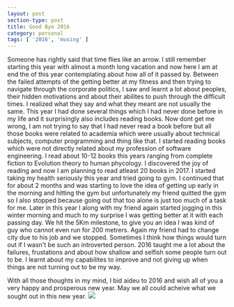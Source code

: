 ```yaml
---
layout: post
section-type: post
title: Good Bye 2016
category: personal
tags: [ '2016', 'musing' ]
---
```


Someone has rightly said that time flies like an arrow. I still remember starting this year with almost a month long vacation and now here
I am at end the of this year contemplating about how all of it passed by. Between the failed attempts of the getting better at my fitness
and then trying to navigate through the corporate politics, I saw and learnt a lot about peoples, their hidden motivations and about their
abilites to push through the difficult times. I realized what they say and what they meant are not usually the same. This year I had done
several things which I had never done before in my life and it surprisingly also includes reading books. Now dont get me wrong, I am not
trying to say that I had never read a book before but all those books were related to academia which were usually about technical
subjects, computer programming and thing like that. I started reading books which were not directly related about my profession of
software engineering. I read about 10-12 books this years ranging from complete fiction to Evolution theory to human phycology. I
discovered the joy of reading and now I am planning to read atleast 20 books in 2017. I started taking my health seriously this year and
tried going to gym. I continued that for about 2 months and was starting to love the idea of getting up early in the morning and hitting
the gym but unfortunately my friend quitted the gym so I also stopped because going out that too alone is just too much of a task for me.
Later in this year I along with my friend again started jogging in this winter morning and much to my surprise I was getting better at it
with each passing day. We hit the 5Km milestone, to give you an idea I was kind of guy who cannot even run for 200 metrers. Again my
friend had to change city due to his job and we stopped. Sometimes I think how things would turn out if I wasn't be such an introverted
person. 2016 taught me a lot about the failures, frustations and about how shallow and selfish some people turn out to be. I learnt about
my capabilites to improve and not giving up when things are not turning out to be my way.
<p>
With all those thoughts in my mind, I bid aideu to 2016 and wish all of you a very happy and prosperous new year. May we all could acheive what we sought out in this new year.
<img src="{{ site.url }}/img/hny-2017.png" />
